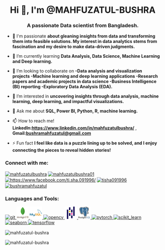 <h1 align="center">Hi 👋, I'm @MAHFUZATUL-BUSHRA</h1>
<h3 align="center">A passionate Data scientist from Bangladesh.</h3>

- 🔭 I'm passionate **about gleaning insights from data and transforming them into feasible solutions. My interest in data analytics stems from fascination and my desire to make data-driven judgments.**

- 🌱 I’m currently learning **Data Analysis, Data Science, Machine Learning and Deep learning.**

- 👯 I’m looking to collaborate on **-Data analysis and visualization projects -Machine learning and deep learning applications -Research papers and academic projects in data science -Business Intelligence (BI) reporting -Exploratory Data Analysis (EDA).**

- 👀 I’m interested in **uncovering insights through data analysis, machine learning, deep learning, and impactful visualizations.**

- 💬 Ask me about **SQL, Power BI, Python, R, machine learning.**

- 📫 How to reach me! **Linkedln:https://www.linkedin.com/in/mahfuzatulbushra/** , **Gmail:bushramahfuzatul@gmail.com**

- ⚡ Fun fact **I feel like data is a puzzle lining up to be solved, and I enjoy connecting the pieces to reveal hidden stories!**

<h3 align="left">Connect with me:</h3>
<p align="left">
<a href="https://linkedin.com/in/mahfuzatulbushra" target="blank"><img align="center" src="https://raw.githubusercontent.com/rahuldkjain/github-profile-readme-generator/master/src/images/icons/Social/linked-in-alt.svg" alt="mahfuzatulbushra" height="30" width="40" /></a>
<a href="https://kaggle.com/mahfuzatulbushra01" target="blank"><img align="center" src="https://raw.githubusercontent.com/rahuldkjain/github-profile-readme-generator/master/src/images/icons/Social/kaggle.svg" alt="mahfuzatulbushra01" height="30" width="40" /></a>
<a href="https://www.facebook.com/ti.sha.091996/" target="blank"><img align="center" src="https://raw.githubusercontent.com/rahuldkjain/github-profile-readme-generator/master/src/images/icons/Social/facebook.svg" alt="https://www.facebook.com/ti.sha.091996/" height="30" width="40" /></a>
<a href="https://instagram.com/tisha091996" target="blank"><img align="center" src="https://raw.githubusercontent.com/rahuldkjain/github-profile-readme-generator/master/src/images/icons/Social/instagram.svg" alt="tisha091996" height="30" width="40" /></a>
<a href="https://www.hackerrank.com/bushramahfuzatul" target="blank"><img align="center" src="https://raw.githubusercontent.com/rahuldkjain/github-profile-readme-generator/master/src/images/icons/Social/hackerrank.svg" alt="bushramahfuzatul" height="30" width="40" /></a>
</p>

<h3 align="left">Languages and Tools:</h3>
<p align="left"> <a href="https://git-scm.com/" target="_blank" rel="noreferrer"> <img src="https://www.vectorlogo.zone/logos/git-scm/git-scm-icon.svg" alt="git" width="40" height="40"/> </a> <a href="https://www.mongodb.com/" target="_blank" rel="noreferrer"> <img src="https://raw.githubusercontent.com/devicons/devicon/master/icons/mongodb/mongodb-original-wordmark.svg" alt="mongodb" width="40" height="40"/> </a> <a href="https://www.mysql.com/" target="_blank" rel="noreferrer"> <img src="https://raw.githubusercontent.com/devicons/devicon/master/icons/mysql/mysql-original-wordmark.svg" alt="mysql" width="40" height="40"/> </a> <a href="https://opencv.org/" target="_blank" rel="noreferrer"> <img src="https://www.vectorlogo.zone/logos/opencv/opencv-icon.svg" alt="opencv" width="40" height="40"/> </a> <a href="https://pandas.pydata.org/" target="_blank" rel="noreferrer"> <img src="https://raw.githubusercontent.com/devicons/devicon/2ae2a900d2f041da66e950e4d48052658d850630/icons/pandas/pandas-original.svg" alt="pandas" width="40" height="40"/> </a> <a href="https://www.postgresql.org" target="_blank" rel="noreferrer"> <img src="https://raw.githubusercontent.com/devicons/devicon/master/icons/postgresql/postgresql-original-wordmark.svg" alt="postgresql" width="40" height="40"/> </a> <a href="https://pytorch.org/" target="_blank" rel="noreferrer"> <img src="https://www.vectorlogo.zone/logos/pytorch/pytorch-icon.svg" alt="pytorch" width="40" height="40"/> </a> <a href="https://scikit-learn.org/" target="_blank" rel="noreferrer"> <img src="https://upload.wikimedia.org/wikipedia/commons/0/05/Scikit_learn_logo_small.svg" alt="scikit_learn" width="40" height="40"/> </a> <a href="https://seaborn.pydata.org/" target="_blank" rel="noreferrer"> <img src="https://seaborn.pydata.org/_images/logo-mark-lightbg.svg" alt="seaborn" width="40" height="40"/> </a> <a href="https://www.tensorflow.org" target="_blank" rel="noreferrer"> <img src="https://www.vectorlogo.zone/logos/tensorflow/tensorflow-icon.svg" alt="tensorflow" width="40" height="40"/> </a> </p>

<p><img align="center" src="https://github-readme-stats.vercel.app/api/top-langs?username=mahfuzatul-bushra&show_icons=true&locale=en&layout=compact" alt="mahfuzatul-bushra" /></p>

<p><img align="center" src="https://github-readme-streak-stats.herokuapp.com/?user=mahfuzatul-bushra&" alt="mahfuzatul-bushra" /></p>

